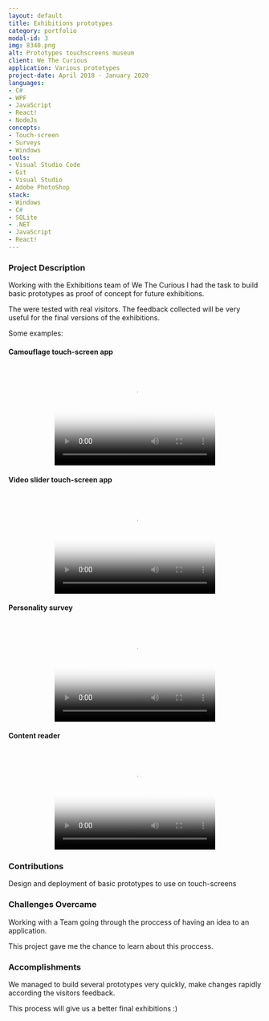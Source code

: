 ```yaml
---
layout: default
title: Exhibitions prototypes
category: portfolio
modal-id: 3
img: 8340.png
alt: Prototypes touchscreens museum
client: We The Curious
application: Various prototypes
project-date: April 2018 - January 2020
languages:
- C#
- WPF
- JavaScript
- React!
- NodeJs
concepts:
- Touch-screen
- Surveys
- Windows
tools:
- Visual Studio Code
- Git
- Visual Studio
- Adobe PhotoShop
stack:
- Windows
- C#
- SQLite
- .NET
- JavaScript
- React!
---
```


### Project Description

Working with the Exhibitions team of We The Curious I had the task to build basic prototypes as proof of concept for future exhibitions.

The were tested with real visitors. The feedback collected will be very useful for the final versions of the exhibitions.

Some examples:

#### Camouflage touch-screen app

<div style="text-align:center;">
   <video src="videos/8340.mp4" poster="img/portfolio/8340.png" width="320" height="200" controls preload></video>
</div>

#### Video slider touch-screen app

<div style="text-align:center;">
   <video src="videos/8442.mp4" poster="img/portfolio/8442.png" width="320" height="200" controls preload></video>
</div>

#### Personality survey

<div style="text-align:center;">
   <video src="videos/8110.mp4" poster="img/portfolio/8110.png" width="320" height="200" controls preload></video>
</div>

#### Content reader

<div style="text-align:center;">
   <video src="videos/8770.mp4" poster="img/portfolio/8770.png" width="320" height="200" controls preload></video>
</div>



### Contributions

Design and deployment of basic prototypes to use on touch-screens


### Challenges Overcame

Working with a Team going through the proccess of having an idea to an application. 

This project gave me the chance to learn about this proccess. 


### Accomplishments

We managed to build several prototypes very quickly, make changes rapidly according the visitors feedback.

This process will give us a better final exhibitions :)

